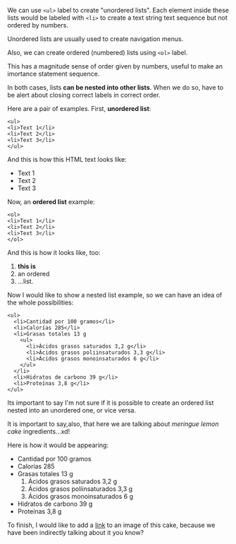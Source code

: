 We can use `<ul>` label to create "unordered lists". Each element inside these lists would be labeled with `<li>` to create a text string text sequence but not ordered by numbers.

Unordered lists are usually used to create navigation menus.

Also, we can create ordered (numbered) lists using `<ol>` label.

This has a magnitude sense of order given by numbers, useful to make an imortance statement sequence.

In both cases, lists **can be nested into other lists**. When we do so, have to be alert about closing correct labels in correct order.

Here are a pair of examples. First, **unordered list**:

 ```
<ul>
<li>Text 1</li>
<li>Text 2</li>
<li>Text 3</li>
</ul>
```
And this is how this HTML text looks like:

<ul>
<li>Text 1</li>
<li>Text 2</li>
<li>Text 3</li>
</ul>

Now, an **ordered list** example:

```
<ol>
<li>Text 1</li>
<li>Text 2</li>
<li>Text 3</li>
</ol>
```

And this is how it looks like, too:

<ol>
<li><strong>this is</strong></li>
<li>an ordered</li>
<li>...list.</li>
</ol>

Now I would like to show a nested list example, so we can have an idea of the whole possibilities:

```
<ul>
  <li>Cantidad por 100 gramos</li>
  <li>Calorías 285</li>
  <li>Grasas totales 13 g
    <ul>
      <li>Ácidos grasos saturados 3,2 g</li>
      <li>Ácidos grasos poliinsaturados 3,3 g</li>
      <li>Ácidos grasos monoinsaturados 6 g</li>
    </ul>
  </li>
  <li>Hidratos de carbono 39 g</li>
  <li>Proteínas 3,8 g</li>
</ul>
```
Its important to say I'm not sure if it is possible to create an ordered list nested into an unordered one, or vice versa.

It is important to say,also,  that here we are talking about *meringue lemon cake* ingredients...xd!  

Here is how it would be appearing:

<ul>
  <li>Cantidad por 100 gramos</li>
  <li>Calorías 285</li>
  <li>Grasas totales 13 g
    <ol>
      <li>Ácidos grasos saturados 3,2 g</li>
      <li>Ácidos grasos poliinsaturados 3,3 g</li>
      <li>Ácidos grasos monoinsaturados 6 g</li>
    </ol>
  </li>
  <li>Hidratos de carbono 39 g</li>
  <li>Proteínas 3,8 g</li>
</ul>

To finish, I would like to add a <a href="https://es.wikipedia.org/wiki/Tarta_de_lim%C3%B3n_con_merengue#/media/Archivo:NCI_Visuals_Food_Pie.jpg">link</a> to an image of this cake, because we have been indirectly talking about it you know?

